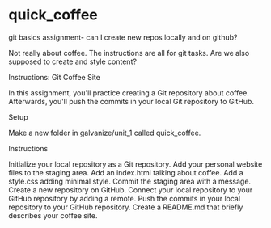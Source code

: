 # quick_coffee
git basics assignment- can I create new repos locally and on github?

Not really about coffee. The instructions are all for git tasks. Are we also supposed to create and style content? 

Instructions:
Git Coffee Site

In this assignment, you'll practice creating a Git repository about coffee. Afterwards, you'll push the commits in your local Git repository to GitHub.

Setup

Make a new folder in galvanize/unit_1 called quick_coffee.

Instructions

Initialize your local repository as a Git repository.
Add your personal website files to the staging area.
Add an index.html talking about coffee.
Add a style.css adding minimal style.
Commit the staging area with a message.
Create a new repository on GitHub.
Connect your local repository to your GitHub repository by adding a remote.
Push the commits in your local repository to your GitHub repository.
Create a README.md that briefly describes your coffee site.
